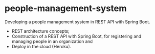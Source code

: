 # people-management-system
Developing a people management system in REST API with Spring Boot.

- REST architecture concepts;
- Construction of a REST API with Spring Boot, for registering and managing people in an organization and
- Deploy in the cloud (Heroku).
